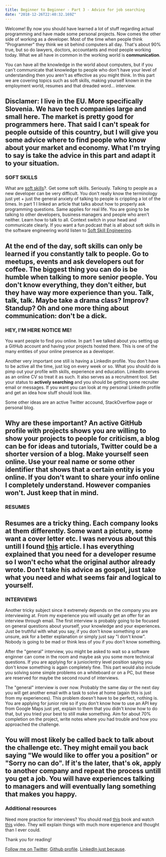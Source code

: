 ```yaml
---
title: Beginner to Beginner - Part 3 - Advice for job searching
date: "2018-12-26T22:40:32.169Z"
---
```


Welcome! By now you should have learned a lot of stuff regarding actual programming and have made some personal projects.
Now comes the other side of working as a developer. Most of the time when people think "Programmer" they think we sit
behind computers all day. That's about 90% true, but so do lawyers, doctors, accountants and most people working today.
What we all have in common in the working world is **communication**.

You can have all the knowledge in the world about computers, but if you can't communicate that knowledge to people who
don't have your level of understanding then you aren't as effective as you might think. In this part we are covering topics
such as soft skills, making yourself known in the employment world, resumes and that dreaded word... interview.

**Disclamer**: I live in the EU. More specifically Slovenia. We have tech companies large and small here. The market is pretty good
for programmers here. That said I can't speak for people outside of this country, but I will give you some advice where to find
people who know about your market and economy. What I'm trying to say is take the advice in this part and adapt it to your situation.
---
### SOFT SKILLS ###
What are [soft skills](https://en.wikipedia.org/wiki/Soft_skills)?.
Get some soft skills. Seriously. Talking to people as a new developer can be very difficult. You don't really know the terminology
just yet + just the general anxiety of talking to people is crippling a lot of the times. In part 1 I linked an article that
talks about how to properly ask programming questions. Same applies for real life. You are going to be talking to other developers,
business managers and people who aren't neither. Learn how to talk to all. Context switch in your head and communicate clearly.
If you want a fun podcast that is all about soft skills in the software engineering world listen to [Soft Skill Engineering](https://softskills.audio/).

At the end of the day, soft skills can only be learned if you constantly talk to people. Go to meetups, events and ask developers out for coffee.
The biggest thing you can do is be humble when talking to more senior people. You don't know everything, they don't either, but they have
way more experience than you. Talk, talk, talk. Maybe take a drama class? Improv? Standup? Oh and one more thing about communication: don't be a dick.
---
### HEY, I'M HERE NOTICE ME! ###
You want people to find you online. In part 1 we talked about you setting up a GitHub account and having your projects hosted there. This is one of
the many entities of your online presence as a developer.

Another very important one still is having a LinkedIn profile. You don't have to be active all the time, just log on every week or so.
What you should do is pimp out your profile with skills, experience and education. LinkedIn serves as an online CV so treat it as such. It also serves
as a recruitment tool. Set your status to __actively searching__ and you should be getting some recruiter email or messages. If you want you can look
at my personal LinkedIn profile and get an idea how stuff should look like.

Some other ideas are an active Twitter accound, StackOverflow page or personal blog.

Why are these important? An active GitHub profile with projects shows you are willing to show your projects to people for criticism, a blog can be
for ideas and tutorials, Twitter could be a shorter version of a blog. Make yourself seen online. Use your real name or some other identifier that
shows that a certain entity is you online. If you don't want to share your info online I completely understand. However companies won't. Just keep that in mind.
---
### RESUMES ###
Resumes are a tricky thing. Each company looks at them differently. Some want a picture, some want a cover letter etc. I was nervous about this untill I found
[this](http://steve-yegge.blogspot.com/2007_09_01_archive.html) article. I has everything explained that you need for a developer resume so I won't echo what the original author already wrote. Don't take his advice as gospel, just take what you need and what seems fair and logical to yourself.
---
### INTERVIEWS ###
Another tricky subject since it extremely depends on the company you are interviewing at. From my experience you will usually get an offer for an interview
through email. The first interview is probably going to be focused on general questions about yourself, your knowledge and your experiences. Just be truthful
with what you say, if you don't know something or are unsure, ask for a better explanation or simply just say "I don't know". Nobody is going to be mad or
think less of you if you don't know something.

After the "general" interview, you might be asked to wait so a software enginner can come in the room and maybe ask you some more technical questions. If you
are applying for a junior/entry level position saying you don't know something is again completely fine. This part would also include you solving some simple
problems on a whiteboard or on a PC, but these are reserved for maybe the second round of interviews.

The "general" interview is over now. Probably the same day or the next day you will get another email with a task to solve at home (again this is just from
my experiences). This problem doesn't have to be perfect, nothing is. You are applying for junior role so if you don't know how to use an API key from Google
Maps just yet, explain to them that you didn't know how to do that, but you tried your best to still make something. Aim for about 70% completion on the project,
write notes where you had trouble and how you approached the challenge.

You will most likely be called back to talk about the challenge etc. They might email you back saying "We would like to offer you a position" or "Sorry no can do".
If it's the later, that's ok, apply to another company and repeat the process untill you get a job. You will have experiences talking to managers and will eventually
lang something that makes you happy.
---
### Additional resources ###
Need more practice for interviews? You should read [this](http://www.crackingthecodinginterview.com/) book and watch [this](https://youtu.be/Lf3fNS-hnKs) video. They will explain things with much more experience and thought than I ever could.

Thank you for reading!


[Follow me on Twitter](https://twitter.com/zasuh_).
[Github profile](https://github.com/zasuh).
[LinkedIn just because](https://www.linkedin.com/in/zasuhadolnik/).

